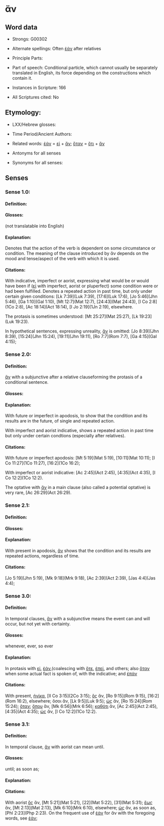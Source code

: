 # ἄν

<!-- Status: S2=NeedsReview -->
<!-- Lexica used for edits:  BDAG, MM -->

## Word data

* Strongs: G00302

* Alternate spellings: Often [ἐάν](../G01437/01.md) after relatives

* Principle Parts: 

* Part of speech: Conditional particle, which cannot usually be separately translated in English, its force depending on the constructions which contain it.

* Instances in Scripture: 166

* All Scriptures cited: No

## Etymology: 


* LXX/Hebrew glosses: 


* Time Period/Ancient Authors: 


* Related words: [ἐάν](../G01437/01.md) = [εἰ](../G01487/01.md) + [ἄν](../G00302/01.md); [ὅταν](../G03752/01.md) = [ὅτι](../G03754/01.md) + [ἄν](../G00302/01.md)

* Antonyms for all senses

* Synonyms for all senses: 


## Senses 


### Sense  1.0: 

#### Definition: 



#### Glosses:

(not translatable into English)

#### Explanation:

Denotes that the action of the verb is dependent on some circumstance or condition. The meaning of the clause introduced by ἄν depends on the mood and tense/aspect of the verb with which it is used. 

#### Citations: 
With indicative, imperfect or aorist, expressing what would be or would have been if ([εἰ](../G01487/01.md) with imperfect, aorist or pluperfect) some condition were or had been fulfilled. Denotes a repeated action in past time, but only under certain given conditions: [Lk 7:39](Luk 7:39),  [17:6](Luk 17:6), [Jo 5:46](Jhn 5:46), [Ga 1:10](Gal 1:10), [Mt 12:7](Mat 12:7), [24:43](Mat 24:43), [I Co 2:8](1Co 2:8), [Ac 18:14](Act 18:14), [I Jo 2:19](1Jn 2:19), elsewhere. 

The protasis is sometimes understood: [Mt 25:27](Mat 25:27), [Lk 19:23](Luk 19:23). 

In hypothetical sentences, expressing unreality, [ἄν](../G00302/01.md) is omitted: [Jo 8:39](Jhn 8:39), [15:24](Jhn 15:24), [19:11](Jhn 19:11), [Ro 7:7](Rom 7:7), [Ga 4:15](Gal 4:15); 

### Sense  2.0: 

#### Definition: 

[ἄν](../G00302/01.md) with a subjunctive after a relative clauseforming the protasis of a conditional sentence. 

#### Glosses:



#### Explanation:

With future or imperfect in apodosis, to show that the condition and its results are in the future, of single and repeated action. 

With imperfect and aorist indicative, shows a repeated action in past time but only under certain condtions (especially after relatives).

#### Citations: 

With future or imperfect apodosis: [Mt 5:19](Mat 5:19), [10:11](Mat 10:11); [I Co 11:27](1Co 11:27), [16:2](1Co 16:2);

With imperfect or aorist indicative: [Ac 2:45](Act 2:45), [4:35](Act 4:35), [I Co 12:2](1Co 12:2).

The optative with [ἄν](../G00302/01.md) in a main clause (also called a potential optative) is very rare, [Ac 26:29](Act 26:29). 

### Sense  2.1: 

#### Definition: 


#### Glosses:



#### Explanation:

With present in apodosis, [ἄν](../G00302/01.md) shows that the condition and its results are repeated actions, regardless of time. 

#### Citations: 

[Jo 5:19](Jhn 5:19), [Mk 9:18](Mrk 9:18), [Ac 2:39](Act 2:39), [Jas 4:4](Jas 4:4);

### Sense  3.0: 

#### Definition: 

In temporal clauses, [ἄν](../G00302/01.md) with a subjunctive means the event can and will occur, but not yet with certainty. 

#### Glosses:

whenever, ever, so ever

#### Explanation:

In protasis with [εἰ](../G01487/01.md), [ἐάν](../G01437/01.md),(coalescing with [ὅτε](../G03753/01.md), [ἐπεί](../G01893/01.md), and others; also [ὅταν](../G03752/01.md) when some actual fact is spoken of, with the indicative; and [ἐπάν](../G01875/01.md)

#### Citations: 

With present, [ἡνίκα](../G02259/01.md), [II Co 3:15](2Co 3:15); [ὃς](../G03739/01.md) ἄν, [Ro 9:15](Rom 9:15), [16:2](Rom 16:2), elsewhere; ὅσοι ἄν, [Lk 9:5](Luk 9:5); [ὡς](../G05613/01.md) ἄν, [Ro 15:24](Rom 15:24); [ὅταν](../G03752/01.md); [ὅπου](../G03699/01.md) ἄν, [Mk 6:56](Mrk 6:56); [καθότι](../G02530/01.md) ἄν, [Ac 2:45](Act 2:45), [4:35](Act 4:35); [ὡς](../G05613/01.md) ἄν, [I Co 12:2](1Co 12:2). 


### Sense  3.1: 

#### Definition: 

In temporal clause, [ἄν](../G00302/01.md) with aorist can mean until. 

#### Glosses: 

until; as soon as; 

#### Explanation: 



#### Citations: 

With aorist [ὃς](../G03739/01.md) ἄν, [Mt 5:21](Mat 5:21), [22](Mat 5:22), [31](Mat 5:31); [ἕως](../G02193/01.md) ἄν, [Mt 2:13](Mat 2:13), [Mk 6:10](Mrk 6:10), elsewhere; [ὡς](../G05613/01.md) ἄν, as soon as, [Phl 2:23](Php 2:23). On the frequent use of [ἐάν](../G01437/01.md) for ἄν with the foregoing words, see [ἐάν](../G01437/01.md); 
